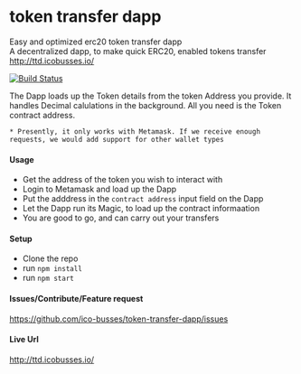 # token transfer dapp
Easy and optimized erc20 token transfer dapp  
A decentralized dapp, to make quick ERC20, enabled tokens transfer  
http://ttd.icobusses.io/
  
  
[![Build Status](https://travis-ci.org/ico-busses/token-transfer-dapp.svg?branch=master)](https://travis-ci.org/ico-busses/token-transfer-dapp) 
  

The Dapp loads up the Token details from the token Address you provide. It handles Decimal calulations in the background.
All you need is the Token contract address.  
 
    * Presently, it only works with Metamask. If we receive enough requests, we would add support for other wallet types

#### Usage  
- Get the address of the token you wish to interact with
- Login to Metamask and load up the Dapp
- Put the adddress in the `contract address` input field on the Dapp
- Let the Dapp run its Magic, to load up the contract informaation
- You are good to go, and can carry out your transfers

#### Setup  
- Clone the repo
- run `npm install`
- run `npm start`

#### Issues/Contribute/Feature request
https://github.com/ico-busses/token-transfer-dapp/issues
  


#### Live Url
http://ttd.icobusses.io/